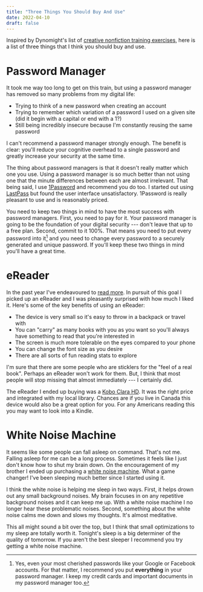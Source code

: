 ```yaml
---
title: "Three Things You Should Buy And Use"
date: 2022-04-10
draft: false
---
```


Inspired by Dynomight's list of [creative nonfiction training exercises](https://dynomight.net/training/), here is a list of three things that I think you should buy and use.

# Password Manager

It took me way too long to get on this train, but using a password manager has removed so many problems from my digital life:

- Trying to think of a new password when creating an account
- Trying to remember which variation of a password I used on a given site (did it begin with a capital or end with a 1?)
- Still being incredibly insecure because I'm constantly reusing the same password

I can't recommend a password manager strongly enough. The benefit is clear: you'll reduce your cognitive overhead to a single password and greatly increase your security at the same time.

The thing about password managers is that it doesn't really matter which one you use. Using a password manager is so much better than not using one that the minute differences between each are almost irrelevant. That being said, I use [1Password](https://1password.com/) and recommend you do too. I started out using [LastPass](https://www.lastpass.com/) but found the user interface unsatisfactory. 1Password is really pleasant to use and is reasonably priced.

You need to keep two things in mind to have the most success with password managers. First, you need to pay for it. Your password manager is going to be the foundation of your digital security --- don't leave that up to a free plan. Second, commit to it 100%. That means you need to put every password into it[^1] and you need to change every password to a securely generated and unique password. If you'll keep these two things in mind you'll have a great time.

# eReader

In the past year I've endeavoured to [read more](https://calebschoepp.com/blog/2021/year-in-review-2021/#reading). In pursuit of this goal I picked up an eReader and I was pleasantly surprised with how much I liked it. Here's some of the key benefits of using an eReader:

- The device is very small so it's easy to throw in a backpack or travel with
- You can "carry" as many books with you as you want so you'll always have something to read that you're interested in
- The screen is much more tolerable on the eyes compared to your phone
- You can change the font size as you desire
- There are all sorts of fun reading stats to explore

I'm sure that there are some people who are sticklers for the "feel of a real book". Perhaps an eReader won't work for them. But, I think that most people will stop missing that almost immediately --- I certainly did.

The eReader I ended up buying was a [Kobo Clara HD](https://www.amazon.ca/Kobo-Clara-6IN-EPD-Carta/dp/B07CXNMVKY). It was the right price and integrated with my local library. Chances are if you live in Canada this device would also be a great option for you. For any Americans reading this you may want to look into a Kindle.

# White Noise Machine

It seems like some people can fall asleep on command. That's not me. Falling asleep for me can be a long process. Sometimes it feels like I just don't know how to shut my brain down. On the encouragement of my brother I ended up purchasing a [white noise machine](https://www.amazon.ca/Adaptive-Technologies-ASM1007-Lectrofan-Machine/dp/B00E6D6LQY). What a game changer! I've been sleeping much better since I started using it.

I think the white noise is helping me sleep in two ways. First, it helps drown out any small background noises. My brain focuses in on any repetitive background noises and it can keep me up. With a white noise machine I no longer hear these problematic noises. Second, something about the white noise calms me down and slows my thoughts. It's almost meditative.

This all might sound a bit over the top, but I think that small optimizations to my sleep are totally worth it. Tonight's sleep is a big determiner of the quality of tomorrow. If you aren't the best sleeper I recommend you try getting a white noise machine.

[^1]: Yes, even your most cherished passwords like your Google or Facebook accounts. For that matter, I recommend you put **everything** in your password manager. I keep my credit cards and important documents in my password manager too.
